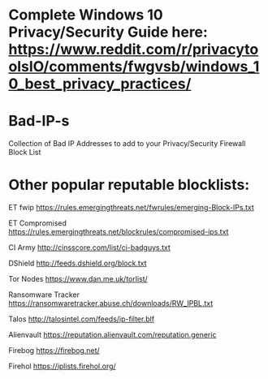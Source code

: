 # Complete Windows 10 Privacy/Security Guide here: https://www.reddit.com/r/privacytoolsIO/comments/fwgvsb/windows_10_best_privacy_practices/

# Bad-IP-s
Collection of Bad IP Addresses to add to your Privacy/Security Firewall Block List

# Other popular reputable blocklists:

ET fwip
https://rules.emergingthreats.net/fwrules/emerging-Block-IPs.txt

ET Compromised
https://rules.emergingthreats.net/blockrules/compromised-ips.txt

CI Army
http://cinsscore.com/list/ci-badguys.txt

DShield
http://feeds.dshield.org/block.txt

Tor Nodes
https://www.dan.me.uk/torlist/

Ransomware Tracker
https://ransomwaretracker.abuse.ch/downloads/RW_IPBL.txt

Talos
http://talosintel.com/feeds/ip-filter.blf

Alienvault
https://reputation.alienvault.com/reputation.generic

Firebog
https://firebog.net/

Firehol
https://iplists.firehol.org/
